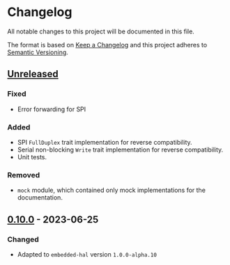 # Changelog

All notable changes to this project will be documented in this file.

The format is based on [Keep a Changelog](http://keepachangelog.com/en/1.0.0/)
and this project adheres to [Semantic Versioning](http://semver.org/spec/v2.0.0.html).

## [Unreleased]

### Fixed
- Error forwarding for SPI

### Added
- SPI `FullDuplex` trait implementation for reverse compatibility.
- Serial non-blocking `Write` trait implementation for reverse compatibility.
- Unit tests.

### Removed
- `mock` module, which contained only mock implementations for the documentation.


## [0.10.0] - 2023-06-25

### Changed
- Adapted to `embedded-hal` version `1.0.0-alpha.10`


[Unreleased]: https://github.com/ryankurte/embedded-hal-compat/compare/v0.10.0...HEAD
[0.10.0]: https://github.com/ryankurte/embedded-hal-compat/releases/tag/v0.10.0
